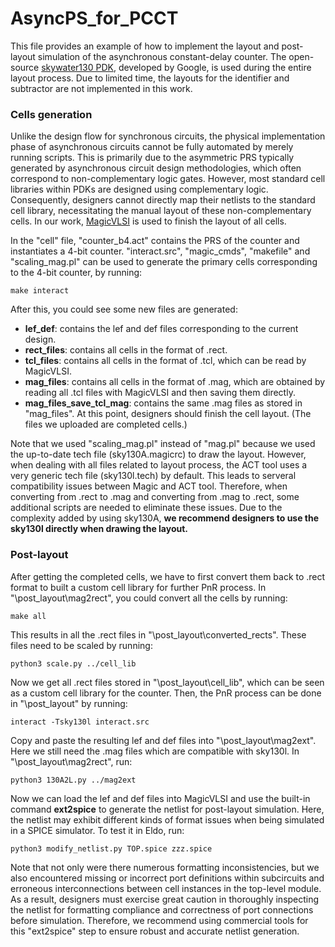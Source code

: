 # AsyncPS_for_PCCT

This file provides an example of how to implement the layout and post-layout simulation of the asynchronous constant-delay counter. The open-source [skywater130 PDK](https://github.com/google/skywater-pdk), developed by Google, is used during the entire layout process. Due to limited time, the layouts for the identifier and subtractor are not implemented in this work.

### Cells generation
Unlike the design flow for synchronous circuits, the physical implementation phase of asynchronous circuits cannot be fully automated by merely running scripts. This is 
primarily due to the asymmetric PRS typically generated by asynchronous circuit design methodologies, which often correspond to non-complementary logic gates. However, 
most standard cell libraries within PDKs are designed using complementary logic. Consequently, designers cannot directly map their netlists to the standard cell library, 
necessitating the manual layout of these non-complementary cells. In our work, [MagicVLSI](http://opencircuitdesign.com/magic/) is used to finish the layout of all cells.

In the "cell" file, "counter_b4.act" contains the PRS of the counter and instantiates a 4-bit counter. "interact.src", "magic_cmds", "makefile" and "scaling_mag.pl" can be used to generate the primary cells corresponding to the 4-bit counter, by running:

`make interact`

After this, you could see some new files are generated:

- **lef_def**: contains the lef and def files corresponding to the current design.
- **rect_files**: contains all cells in the format of .rect.
- **tcl_files**: contains all cells in the format of .tcl, which can be read by MagicVLSI.
- **mag_files**: contains all cells in the format of .mag, which are obtained by reading all .tcl files with MagicVLSI and then saving them directly.
- **mag_files_save_tcl_mag**: contains the same .mag files as stored in "mag_files". At this point, designers should finish the cell layout. (The files we uploaded are completed cells.)

Note that we used "scaling_mag.pl" instead of "mag.pl" because we used the up-to-date tech file (sky130A.magicrc) to draw the layout. However, when dealing with all files related to layout process, the ACT tool uses a very generic tech file (sky130l.tech) by default. This leads to serveral compatibility issues between Magic and ACT tool. Therefore, when converting from .rect to .mag and converting from .mag to .rect, some additional scripts are needed to eliminate these issues. Due to the complexity added by using sky130A, **we recommend designers to use the sky130l directly when drawing the layout.**

### Post-layout
After getting the completed cells, we have to first convert them back to .rect format to built a custom cell library for further PnR process. In "\post_layout\mag2rect", you could convert all the cells by running:

`make all`

This results in all the .rect files in "\post_layout\converted_rects". These files need to be scaled by running:

`python3 scale.py ../cell_lib`

Now we get all .rect files stored in "\post_layout\cell_lib", which can be seen as a custom cell library for the counter. Then, the PnR process can be done in "\post_layout" by running:

`interact -Tsky130l interact.src`

Copy and paste the resulting lef and def files into "\post_layout\mag2ext". Here we still need the .mag files which are compatible with sky130l. In "\post_layout\mag2rect", run:

`python3 130A2L.py ../mag2ext`

Now we can load the lef and def files into MagicVLSI and use the built-in command **ext2spice** to generate the netlist for post-layout simulation. Here, the netlist may exhibit different kinds of format issues when being simulated in a SPICE simulator. To test it in Eldo, run:

`python3 modify_netlist.py TOP.spice zzz.spice`

Note that not only were there numerous formatting inconsistencies, but we also encountered missing or incorrect port definitions within subcircuits and erroneous interconnections between cell instances in the top-level module. As a result, designers must exercise great caution in thoroughly inspecting the netlist for
formatting compliance and correctness of port connections before simulation. Therefore, we recommend using commercial tools for this "ext2spice" step to ensure robust and accurate netlist generation.
